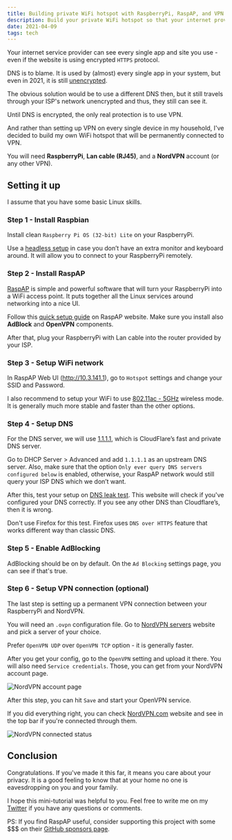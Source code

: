 ```yaml
---
title: Building private WiFi hotspot with RaspberryPi, RaspAP, and VPN
description: Build your private WiFi hotspot so that your internet provider can't spy on you.
date: 2021-04-09
tags: tech
---
```


Your internet service provider can see every single app and site you use - even if the website is using encrypted `HTTPS` protocol.

DNS is to blame. It is used by (almost) every single app in your system, but even in 2021, it is still [unencrypted](https://blog.cloudflare.com/dns-encryption-explained/).

The obvious solution would be to use a different DNS then, but it still travels through your ISP's network unencrypted and thus, they still can see it.

Until DNS is encrypted, the only real protection is to use VPN.

And rather than setting up VPN on every single device in my household, I've decided to build my own WiFi hotspot that will be permanently connected to VPN.

You will need **RaspberryPi**, **Lan cable (RJ45)**, and a **NordVPN** account (or any other VPN).

## Setting it up

<p class="info-box">
I assume that you have some basic Linux skills.
</p>

### Step 1 - Install Raspbian

Install clean `Raspberry Pi OS (32-bit) Lite` on your RaspberryPi.

Use a [headless setup](https://youtu.be/ntaXWS8Lk34) in case you don’t have an extra monitor and keyboard around. It will allow you to connect to your RaspberryPi remotely.

### Step 2 - Install RaspAP

[RaspAP](https://raspap.com) is simple and powerful software that will turn your RaspberryPi into a WiFi access point. It puts together all the Linux services around networking into a nice UI.

Follow this [quick setup guide](https://docs.raspap.com/quick/) on RaspAP website. Make sure you install also **AdBlock** and **OpenVPN** components.

After that, plug your RaspberryPi with Lan cable into the router provided by your ISP.

### Step 3 - Setup WiFi network

In RaspAP Web UI (http://10.3.141.1), go to `Hotspot` settings and change your SSID and Password.

I also recommend to setup your WiFi to use [802.11ac - 5GHz](https://docs.raspap.com/faq/#why-is-the-80211ac-5ghz-wireless-mode-option-disabled-in-configure-hotspot) wireless mode. It is generally much more stable and faster than the other options.

### Step 4 - Setup DNS

For the DNS server, we will use [1.1.1.1](https://1.1.1.1/), which is CloudFlare’s fast and private DNS server.

Go to DHCP Server > Advanced and add `1.1.1.1` as an upstream DNS server. Also, make sure that the option `Only ever query DNS servers configured below` is enabled, otherwise, your RaspAP network would still query your ISP DNS which we don’t want.

After this, test your setup on [DNS leak test](https://dnsleaktest.com/). This website will check if you've configured your DNS correctly. If you see any other DNS than Cloudflare’s, then it is wrong.

<p class="warning-box">
Don't use Firefox for this test. Firefox uses <code>DNS over HTTPS</code> feature that works different way than classic DNS.
</p>

### Step 5 - Enable AdBlocking

AdBlocking should be on by default. On the `Ad Blocking` settings page, you can see if that's true.

### Step 6 - Setup VPN connection (optional)

The last step is setting up a permanent VPN connection between your RaspberryPi and NordVPN.

You will need an `.ovpn` configuration file. Go to [NordVPN servers](https://nordvpn.com/servers/tools/) website and pick a server of your choice.

<p class="info-box">
  Prefer <code>OpenVPN UDP</code> over <code>OpenVPN TCP</code> option - it is generally faster.
</p>

After you get your config, go to the `OpenVPN` setting and upload it there. You will also need `Service credentials`. Those, you can get from your NordVPN account page.

![NordVPN account page](/images/nord-vpn-account-page.png)

After this step, you can hit `Save` and start your OpenVPN service.

If you did everything right, you can check [NordVPN.com](https://nordvpn.com) website and see in the top bar if you're connected through them.

![NordVPN connected status](/images/nord-vpn-connected.png)

## Conclusion

Congratulations. If you've made it this far, it means you care about your privacy. It is a good feeling to know that at your home no one is eavesdropping on you and your family.

I hope this mini-tutorial was helpful to you. Feel free to write me on my [Twitter](https://twitter.com/ondrejsevcik) if you have any questions or comments.

PS: If you find RaspAP useful, consider supporting this project with some $$$ on their [GitHub sponsors page](https://github.com/sponsors/RaspAP).
